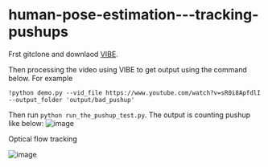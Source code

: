 # human-pose-estimation---tracking-pushups

Frst gitclone and downlaod [VIBE](https://github.com/mkocabas/VIBE/blob/master/doc/demo.md#runtime-performance). 

Then processing the video using VIBE to get output using the command below. For example

 `!python demo.py --vid_file https://www.youtube.com/watch?v=sR0i8ApfdlI --output_folder 'output/bad_pushup'`

Then run `python run_the_pushup_test.py`. The output is counting pushup like below:
![image](https://user-images.githubusercontent.com/28846566/112023995-fe68d780-8af0-11eb-84c4-fc4fe1dcf248.png)

Optical flow tracking

![image](https://user-images.githubusercontent.com/28846566/112025326-49cfb580-8af2-11eb-9a3a-08bfe724f038.png)

